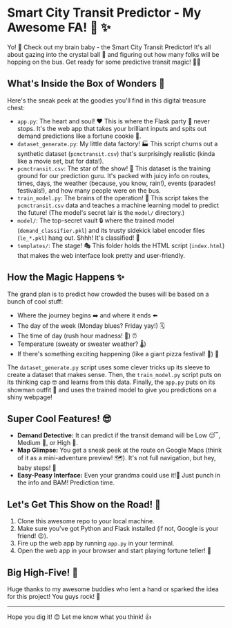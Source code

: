 # Smart City Transit Predictor - My Awesome FA! 🚌 ✨

Yo! 👋 Check out my brain baby - the Smart City Transit Predictor! It's all about gazing into the crystal ball 🔮 and figuring out how many folks will be hopping on the bus. Get ready for some predictive transit magic! 🧙‍♂️

## What's Inside the Box of Wonders 🎁

Here's the sneak peek at the goodies you'll find in this digital treasure chest:

* `app.py`: The heart and soul! ❤️ This is where the Flask party 🎉 never stops. It's the web app that takes your brilliant inputs and spits out demand predictions like a fortune cookie 🥠.
* `dataset_generate.py`: My little data factory! 🏭 This script churns out a synthetic dataset (`pcmctransit.csv`) that's surprisingly realistic (kinda like a movie set, but for data!).
* `pcmctransit.csv`: The star of the show! 🌟 This dataset is the training ground for our prediction guru. It's packed with juicy info on routes, times, days, the weather (because, you know, rain!), events (parades! festivals!), and how many people were on the bus.
* `train_model.py`: The brains of the operation! 🧠 This script takes the `pcmctransit.csv` data and teaches a machine learning model to predict the future! (The model's secret lair is the `model/` directory.)
* `model/`: The top-secret vault 🔒 where the trained model (`demand_classifier.pkl`) and its trusty sidekick label encoder files (`le_*.pkl`) hang out. Shhh! It's classified! 🤫
* `templates/`: The stage! 🎭 This folder holds the HTML script (`index.html`) that makes the web interface look pretty and user-friendly.

## How the Magic Happens ✨

The grand plan is to predict how crowded the buses will be based on a bunch of cool stuff:

* Where the journey begins ➡️ and where it ends ⬅️
* The day of the week (Monday blues? Friday yay!) 🗓️
* The time of day (rush hour madness! 🤪) ⏰
* Temperature (sweaty or sweater weather? 🌡️)
* If there's something exciting happening (like a giant pizza festival! 🍕) 🎉

The `dataset_generate.py` script uses some clever tricks up its sleeve to create a dataset that makes sense. Then, the `train_model.py` script puts on its thinking cap 🤓 and learns from this data. Finally, the `app.py` puts on its showman outfit 🎩 and uses the trained model to give you predictions on a shiny webpage!

## Super Cool Features! 😎

* **Demand Detective:** It can predict if the transit demand will be Low 😴, Medium 🤔, or High 🤯.
* **Map Glimpse:** You get a sneak peek at the route on Google Maps (think of it as a mini-adventure preview! 🗺️). It's not full navigation, but hey, baby steps! 🚶
* **Easy-Peasy Interface:** Even your grandma could use it!👵 Just punch in the info and BAM! Prediction time.

## Let's Get This Show on the Road! 🚀

1. Clone this awesome repo to your local machine.
2. Make sure you've got Python and Flask installed (if not, Google is your friend! 😉).
3. Fire up the web app by running `app.py` in your terminal.
4. Open the web app in your browser and start playing fortune teller! 🔮

## Big High-Five! 🙌

Huge thanks to my awesome buddies who lent a hand or sparked the idea for this project! You guys rock! 🎸

---

Hope you dig it! 😊 Let me know what you think! 👍
```
